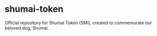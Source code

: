 # shumai-token
Official repository for Shumai Token (SMI), created to commemorate our beloved dog, Shumai.
